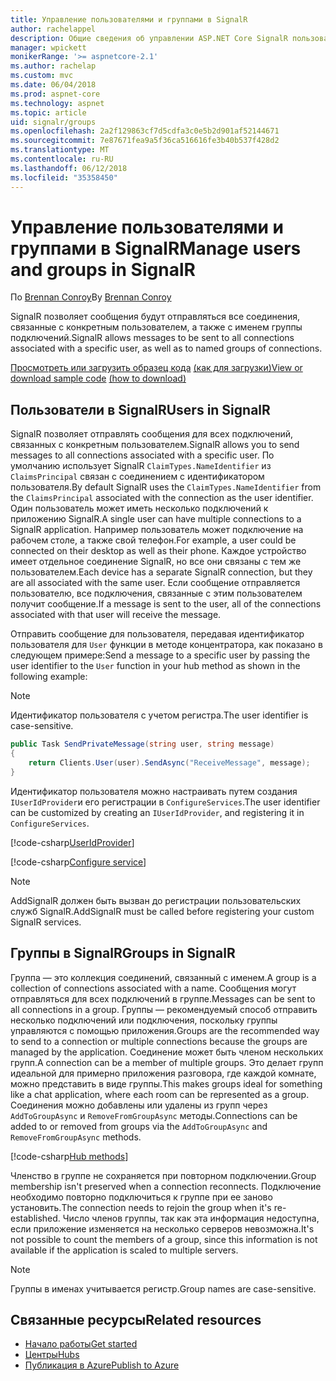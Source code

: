 ```yaml
---
title: Управление пользователями и группами в SignalR
author: rachelappel
description: Общие сведения об управлении ASP.NET Core SignalR пользователей и групп.
manager: wpickett
monikerRange: '>= aspnetcore-2.1'
ms.author: rachelap
ms.custom: mvc
ms.date: 06/04/2018
ms.prod: aspnet-core
ms.technology: aspnet
ms.topic: article
uid: signalr/groups
ms.openlocfilehash: 2a2f129863cf7d5cdfa3c0e5b2d901af52144671
ms.sourcegitcommit: 7e87671fea9a5f36ca516616fe3b40b537f428d2
ms.translationtype: MT
ms.contentlocale: ru-RU
ms.lasthandoff: 06/12/2018
ms.locfileid: "35358450"
---
```

# <a name="manage-users-and-groups-in-signalr"></a><span data-ttu-id="3677f-103">Управление пользователями и группами в SignalR</span><span class="sxs-lookup"><span data-stu-id="3677f-103">Manage users and groups in SignalR</span></span>

<span data-ttu-id="3677f-104">По [Brennan Conroy](https://github.com/BrennanConroy)</span><span class="sxs-lookup"><span data-stu-id="3677f-104">By [Brennan Conroy](https://github.com/BrennanConroy)</span></span>

<span data-ttu-id="3677f-105">SignalR позволяет сообщения будут отправляться все соединения, связанные с конкретным пользователем, а также с именем группы подключений.</span><span class="sxs-lookup"><span data-stu-id="3677f-105">SignalR allows messages to be sent to all connections associated with a specific user, as well as to named groups of connections.</span></span>

<span data-ttu-id="3677f-106">[Просмотреть или загрузить образец кода](https://github.com/aspnet/Docs/tree/master/aspnetcore/signalr/groups/sample/) [(как для загрузки)](xref:tutorials/index#how-to-download-a-sample)</span><span class="sxs-lookup"><span data-stu-id="3677f-106">[View or download sample code](https://github.com/aspnet/Docs/tree/master/aspnetcore/signalr/groups/sample/) [(how to download)](xref:tutorials/index#how-to-download-a-sample)</span></span>

## <a name="users-in-signalr"></a><span data-ttu-id="3677f-107">Пользователи в SignalR</span><span class="sxs-lookup"><span data-stu-id="3677f-107">Users in SignalR</span></span>

<span data-ttu-id="3677f-108">SignalR позволяет отправлять сообщения для всех подключений, связанных с конкретным пользователем.</span><span class="sxs-lookup"><span data-stu-id="3677f-108">SignalR allows you to send messages to all connections associated with a specific user.</span></span> <span data-ttu-id="3677f-109">По умолчанию использует SignalR `ClaimTypes.NameIdentifier` из `ClaimsPrincipal` связан с соединением с идентификатором пользователя.</span><span class="sxs-lookup"><span data-stu-id="3677f-109">By default SignalR uses the `ClaimTypes.NameIdentifier` from the `ClaimsPrincipal` associated with the connection as the user identifier.</span></span> <span data-ttu-id="3677f-110">Один пользователь может иметь несколько подключений к приложению SignalR.</span><span class="sxs-lookup"><span data-stu-id="3677f-110">A single user can have multiple connections to a SignalR application.</span></span> <span data-ttu-id="3677f-111">Например пользователь может подключение на рабочем столе, а также свой телефон.</span><span class="sxs-lookup"><span data-stu-id="3677f-111">For example, a user could be connected on their desktop as well as their phone.</span></span> <span data-ttu-id="3677f-112">Каждое устройство имеет отдельное соединение SignalR, но все они связаны с тем же пользователем.</span><span class="sxs-lookup"><span data-stu-id="3677f-112">Each device has a separate SignalR connection, but they are all associated with the same user.</span></span> <span data-ttu-id="3677f-113">Если сообщение отправляется пользователю, все подключения, связанные с этим пользователем получит сообщение.</span><span class="sxs-lookup"><span data-stu-id="3677f-113">If a message is sent to the user, all of the connections associated with that user will receive the message.</span></span>

<span data-ttu-id="3677f-114">Отправить сообщение для пользователя, передавая идентификатор пользователя для `User` функции в методе концентратора, как показано в следующем примере:</span><span class="sxs-lookup"><span data-stu-id="3677f-114">Send a message to a specific user by passing the user identifier to the `User` function in your hub method as shown in the following example:</span></span>

> [!NOTE]
> <span data-ttu-id="3677f-115">Идентификатор пользователя с учетом регистра.</span><span class="sxs-lookup"><span data-stu-id="3677f-115">The user identifier is case-sensitive.</span></span>

```csharp
public Task SendPrivateMessage(string user, string message)
{
    return Clients.User(user).SendAsync("ReceiveMessage", message);
}
```

<span data-ttu-id="3677f-116">Идентификатор пользователя можно настраивать путем создания `IUserIdProvider`и его регистрации в `ConfigureServices`.</span><span class="sxs-lookup"><span data-stu-id="3677f-116">The user identifier can be customized by creating an `IUserIdProvider`, and registering it in `ConfigureServices`.</span></span>

[!code-csharp[UserIdProvider](groups/sample/customuseridprovider.cs?range=4-10)]

[!code-csharp[Configure service](groups/sample/startup.cs?range=21-22,39-42)]

> [!NOTE]
> <span data-ttu-id="3677f-117">AddSignalR должен быть вызван до регистрации пользовательских служб SignalR.</span><span class="sxs-lookup"><span data-stu-id="3677f-117">AddSignalR must be called before registering your custom SignalR services.</span></span>

## <a name="groups-in-signalr"></a><span data-ttu-id="3677f-118">Группы в SignalR</span><span class="sxs-lookup"><span data-stu-id="3677f-118">Groups in SignalR</span></span>

<span data-ttu-id="3677f-119">Группа — это коллекция соединений, связанный с именем.</span><span class="sxs-lookup"><span data-stu-id="3677f-119">A group is a collection of connections associated with a name.</span></span> <span data-ttu-id="3677f-120">Сообщения могут отправляться для всех подключений в группе.</span><span class="sxs-lookup"><span data-stu-id="3677f-120">Messages can be sent to all connections in a group.</span></span> <span data-ttu-id="3677f-121">Группы — рекомендуемый способ отправить несколько подключений или подключения, поскольку группы управляются с помощью приложения.</span><span class="sxs-lookup"><span data-stu-id="3677f-121">Groups are the recommended way to send to a connection or multiple connections because the groups are managed by the application.</span></span> <span data-ttu-id="3677f-122">Соединение может быть членом нескольких групп.</span><span class="sxs-lookup"><span data-stu-id="3677f-122">A connection can be a member of multiple groups.</span></span> <span data-ttu-id="3677f-123">Это делает групп идеальной для примерно приложения разговора, где каждой комнате, можно представить в виде группы.</span><span class="sxs-lookup"><span data-stu-id="3677f-123">This makes groups ideal for something like a chat application, where each room can be represented as a group.</span></span> <span data-ttu-id="3677f-124">Соединения можно добавлены или удалены из групп через `AddToGroupAsync` и `RemoveFromGroupAsync` методы.</span><span class="sxs-lookup"><span data-stu-id="3677f-124">Connections can be added to or removed from groups via the `AddToGroupAsync` and `RemoveFromGroupAsync` methods.</span></span>

[!code-csharp[Hub methods](groups/sample/hubs/chathub.cs?range=15-27)]

<span data-ttu-id="3677f-125">Членство в группе не сохраняется при повторном подключении.</span><span class="sxs-lookup"><span data-stu-id="3677f-125">Group membership isn't preserved when a connection reconnects.</span></span> <span data-ttu-id="3677f-126">Подключение необходимо повторно подключиться к группе при ее заново установить.</span><span class="sxs-lookup"><span data-stu-id="3677f-126">The connection needs to rejoin the group when it's re-established.</span></span> <span data-ttu-id="3677f-127">Число членов группы, так как эта информация недоступна, если приложение изменяется на несколько серверов невозможна.</span><span class="sxs-lookup"><span data-stu-id="3677f-127">It's not possible to count the members of a group, since this information is not available if the application is scaled to multiple servers.</span></span>

> [!NOTE]
> <span data-ttu-id="3677f-128">Группы в именах учитывается регистр.</span><span class="sxs-lookup"><span data-stu-id="3677f-128">Group names are case-sensitive.</span></span>

## <a name="related-resources"></a><span data-ttu-id="3677f-129">Связанные ресурсы</span><span class="sxs-lookup"><span data-stu-id="3677f-129">Related resources</span></span>

* [<span data-ttu-id="3677f-130">Начало работы</span><span class="sxs-lookup"><span data-stu-id="3677f-130">Get started</span></span>](xref:signalr/get-started)
* [<span data-ttu-id="3677f-131">Центры</span><span class="sxs-lookup"><span data-stu-id="3677f-131">Hubs</span></span>](xref:signalr/hubs)
* [<span data-ttu-id="3677f-132">Публикация в Azure</span><span class="sxs-lookup"><span data-stu-id="3677f-132">Publish to Azure</span></span>](xref:signalr/publish-to-azure-web-app)
